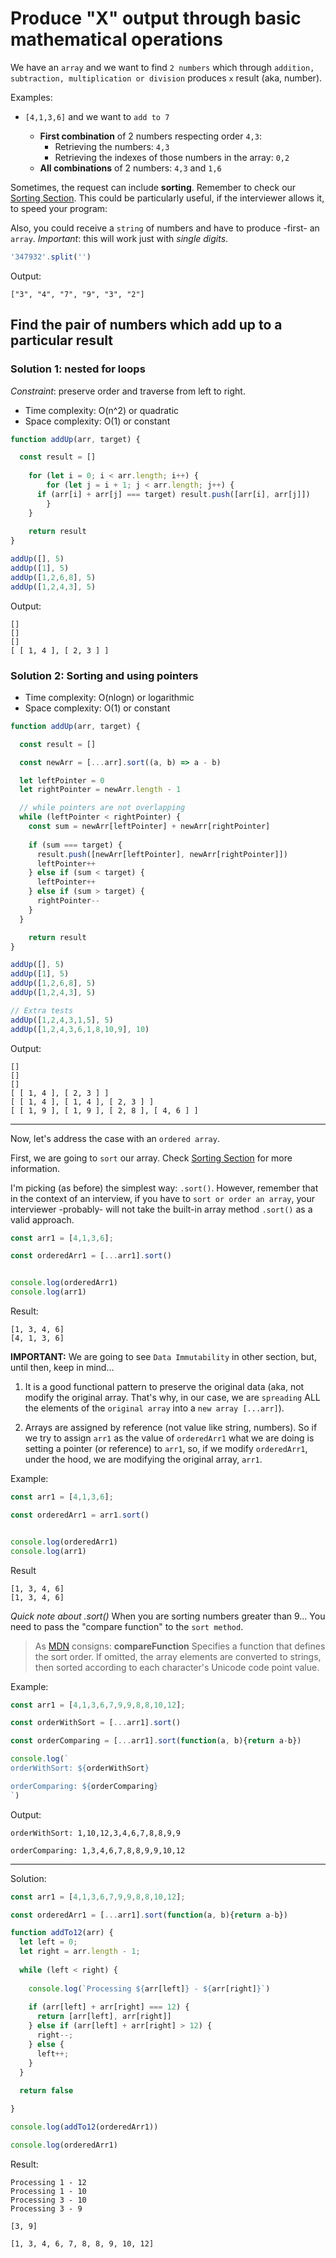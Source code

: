 # Produce "X" output through basic mathematical operations

We have an `array` and we want to find `2 numbers` which through `addition, subtraction, multiplication or division` produces `x` result (aka, number).

Examples:
* `[4,1,3,6]` and we want to `add to 7`

   * **First combination** of 2 numbers respecting order `4,3`: 
     - Retrieving the numbers: `4,3`
     - Retrieving the indexes of those numbers in the array: `0,2`
   * **All combinations** of 2 numbers: `4,3` and `1,6` 

Sometimes, the request can include **sorting**. Remember to check our [Sorting Section](./00_1_useful-methods-sorting.md). This could be particularly useful, if the interviewer allows it, to speed your program: 

Also, you could receive a `string` of numbers and have to produce -first- an `array`. 
*Important*: this will work just with *single digits*.

```js
'347932'.split('')
```

Output:
```
["3", "4", "7", "9", "3", "2"]
```

## Find the pair of numbers which add up to a particular result

### Solution 1: nested for loops
*Constraint*: preserve order and traverse from left to right.

* Time complexity: O(n^2) or quadratic 
* Space complexity: O(1) or constant

```js
function addUp(arr, target) {

  const result = []
  
	for (let i = 0; i < arr.length; i++) {
		for (let j = i + 1; j < arr.length; j++) {
      if (arr[i] + arr[j] === target) result.push([arr[i], arr[j]])
		}
	}
	
	return result
}

addUp([], 5)
addUp([1], 5)
addUp([1,2,6,8], 5)
addUp([1,2,4,3], 5)
```

Output:

```
[]
[]
[]
[ [ 1, 4 ], [ 2, 3 ] ]
```

### Solution 2: Sorting and using pointers

* Time complexity: O(nlogn) or logarithmic
* Space complexity: O(1) or constant

```js
function addUp(arr, target) {

  const result = []

  const newArr = [...arr].sort((a, b) => a - b)

  let leftPointer = 0
  let rightPointer = newArr.length - 1

  // while pointers are not overlapping
  while (leftPointer < rightPointer) {
    const sum = newArr[leftPointer] + newArr[rightPointer] 
    
    if (sum === target) {
      result.push([newArr[leftPointer], newArr[rightPointer]])
      leftPointer++
    } else if (sum < target) {
      leftPointer++
    } else if (sum > target) {
      rightPointer--
    }
  }

	return result
}

addUp([], 5)
addUp([1], 5)
addUp([1,2,6,8], 5)
addUp([1,2,4,3], 5)

// Extra tests
addUp([1,2,4,3,1,5], 5)
addUp([1,2,4,3,6,1,8,10,9], 10)
```

Output:

```
[]
[]
[]
[ [ 1, 4 ], [ 2, 3 ] ]
[ [ 1, 4 ], [ 1, 4 ], [ 2, 3 ] ]
[ [ 1, 9 ], [ 1, 9 ], [ 2, 8 ], [ 4, 6 ] ]
```

---

Now, let's address the case with an `ordered array`.

First, we are going to `sort` our array. Check [Sorting Section](./00_1_useful-methods-sorting.md) for more information.

I'm picking (as before) the simplest way: `.sort()`. However, remember that in the context of an interview, if you have to `sort or order an array`, your interviewer -probably- will not take the built-in array method `.sort()` as a valid approach. 

```javascript
const arr1 = [4,1,3,6];

const orderedArr1 = [...arr1].sort()


console.log(orderedArr1)
console.log(arr1)
```

Result:
```
[1, 3, 4, 6]
[4, 1, 3, 6]
```

**IMPORTANT:** We are going to see `Data Immutability` in other section, but, until then, keep in mind...

1. It is a good functional pattern to preserve the original data (aka, not modify the original array. That's why, in our case, we are `spreading` ALL the elements of the `original array` into a `new array [...arr]`).

2. Arrays are assigned by reference (not value like string, numbers). So if we try to assign `arr1` as the value of `orderedArr1` what we are doing is setting a pointer (or reference) to `arr1`, so, if we modify `orderedArr1`, under the hood, we are modifying the original array, `arr1`.

Example: 

```javascript
const arr1 = [4,1,3,6];

const orderedArr1 = arr1.sort()


console.log(orderedArr1)
console.log(arr1)
```

Result
```
[1, 3, 4, 6]
[1, 3, 4, 6]
```

*Quick note about .sort()*
When you are sorting numbers greater than 9... You need to pass the "compare function" to the `sort method`. 
> As [MDN](https://developer.mozilla.org/en-US/docs/Web/JavaScript/Reference/Global_Objects/Array/sort) consigns: **compareFunction** Specifies a function that defines the sort order. If omitted, the array elements are converted to strings, then sorted according to each character's Unicode code point value.

Example:
```javascript
const arr1 = [4,1,3,6,7,9,9,8,8,10,12];

const orderWithSort = [...arr1].sort()

const orderComparing = [...arr1].sort(function(a, b){return a-b})

console.log(`
orderWithSort: ${orderWithSort}

orderComparing: ${orderComparing}
`)
```

Output:
```
orderWithSort: 1,10,12,3,4,6,7,8,8,9,9

orderComparing: 1,3,4,6,7,8,8,9,9,10,12
```

---

Solution:

```javascript
const arr1 = [4,1,3,6,7,9,9,8,8,10,12];

const orderedArr1 = [...arr1].sort(function(a, b){return a-b})

function addTo12(arr) {
  let left = 0;
  let right = arr.length - 1;
  
  while (left < right) {
  
    console.log(`Processing ${arr[left]} - ${arr[right]}`)
  
    if (arr[left] + arr[right] === 12) {
      return [arr[left], arr[right]]
    } else if (arr[left] + arr[right] > 12) {
      right--;
    } else {
      left++;
    }
  }
  
  return false

}

console.log(addTo12(orderedArr1))

console.log(orderedArr1)
```

Result:
```
Processing 1 - 12
Processing 1 - 10
Processing 3 - 10
Processing 3 - 9

[3, 9]

[1, 3, 4, 6, 7, 8, 8, 9, 10, 12]
```
